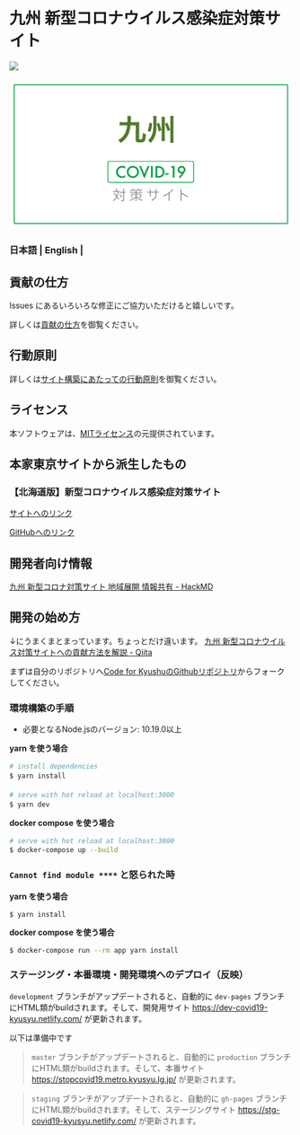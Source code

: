 # 九州 新型コロナウイルス感染症対策サイト

![](https://github.com/Code-for-Kyushu/covid19/workflows/production%20deploy/badge.svg)


[![九州 新型コロナウイルス感染症対策サイト](https://raw.githubusercontent.com/Code-for-Kyushu/covid19/development/static/ogp.png)](https://dev-covid19-kyusyu.netlify.com/)



### 日本語 | English | 

## 貢献の仕方
Issues にあるいろいろな修正にご協力いただけると嬉しいです。

詳しくは[貢献の仕方](./.github/CONTRIBUTING.md)を御覧ください。


## 行動原則
詳しくは[サイト構築にあたっての行動原則](./.github/CODE_OF_CONDUCT.md)を御覧ください。

## ライセンス
本ソフトウェアは、[MITライセンス](./LICENSE.txt)の元提供されています。

## 本家東京サイトから派生したもの

### 【北海道版】新型コロナウイルス感染症対策サイト
[サイトへのリンク](https://stopcovid19.hokkaido.dev/)

[GitHubへのリンク](https://github.com/codeforsapporo/covid19)

## 開発者向け情報

[九州 新型コロナ対策サイト 地域展開 情報共有 - HackMD](https://hackmd.io/@homata/ryHz3P4BI)


## 開発の始め方

↓にうまくまとまっています。ちょっとだけ違います。
[九州 新型コロナウイルス対策サイトへの貢献方法を解説 - Qiita](https://qiita.com/FPC_COMMUNITY/items/b9cc072813dc2231b2b2)

まずは自分のリポジトリへ[Code for KyushuのGithubリポジトリ](https://github.com/Code-for-Kyushu/covid19)からフォークしてください。




### 環境構築の手順

- 必要となるNode.jsのバージョン: 10.19.0以上

**yarn を使う場合**
``` bash
# install dependencies
$ yarn install

# serve with hot reload at localhost:3000
$ yarn dev
```

**docker compose を使う場合**
```bash
# serve with hot reload at localhost:3000
$ docker-compose up --build
```

### `Cannot find module ****` と怒られた時

**yarn を使う場合**
```
$ yarn install
```

**docker compose を使う場合**
```bash
$ docker-compose run --rm app yarn install
```

### ステージング・本番環境・開発環境へのデプロイ（反映）


`development` ブランチがアップデートされると、自動的に `dev-pages` ブランチにHTML類がbuildされます。そして、開発用サイト https://dev-covid19-kyusyu.netlify.com/ が更新されます。


以下は準備中です

>`master` ブランチがアップデートされると、自動的に `production` ブランチにHTML類がbuildされます。そして、本番サイト https://stopcovid19.metro.kyusyu.lg.jp/ が更新されます。

>`staging` ブランチがアップデートされると、自動的に `gh-pages` ブランチにHTML類がbuildされます。そして、ステージングサイト https://stg-covid19-kyusyu.netlify.com/ が更新されます。

